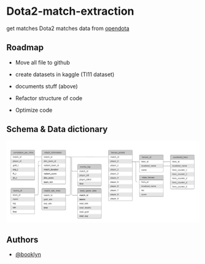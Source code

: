# Dota2-match-extraction

get matches Dota2 matches data from [opendota](https://www.opendota.com/)


## Roadmap

- Move all file to github

- create datasets in kaggle (TI11 dataset)

- documents stuff (above)

- Refactor structure of code

- Optimize code

## Schema & Data dictionary
![schema](assets/data_ER.png)



## Authors

- [@booklyn](https://github.com/ta-brook)
